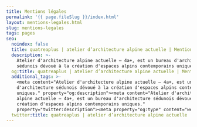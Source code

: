 ```yaml
---
title: Mentions légales
permalink: '{{ page.fileSlug }}/index.html'
layout: mentions-legales.html
slug: mentions-legales
tags: pages
seo:
  noindex: false
  title: quatreaplus | atelier d’architecture alpine actuelle | Mentions légales
  description: >-
    Atelier d'architecture alpine actuelle — 4a+, est un bureau d'architecture
    sédunois dévoué à la création d'espaces alpins contemporains uniques.
  og:title: quatreaplus | atelier d’architecture alpine actuelle | Mentions légales
  additional_tags: >-
    <meta content="Atelier d'architecture alpine actuelle — 4a+, est un bureau
    d'architecture sédunois dévoué à la création d'espaces alpins contemporains
    uniques." property="og:description"><meta content="Atelier d'architecture
    alpine actuelle — 4a+, est un bureau d'architecture sédunois dévoué à la
    création d'espaces alpins contemporains uniques."
    property="twitter:description"><meta property="og:type" content="website">
  twitter:title: quatreaplus | atelier d’architecture alpine actuelle | Mentions légales
---
```



